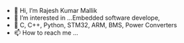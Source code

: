 - 👋 Hi, I’m Rajesh Kumar Mallik
- 👀 I’m interested in ...Embedded software develope, 
- 🌱 C, C++, Python, STM32, ARM, BMS, Power Converters 
- 📫 How to reach me ...

<!---
98Rajesh/98Rajesh is a ✨ special ✨ repository because its `README.md` (this file) appears on your GitHub profile.
You can click the Preview link to take a look at your changes.
--->
